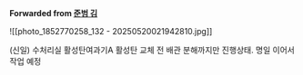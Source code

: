 **Forwarded from [준범 김](https://t.me/no_username_7008444932)**

![[photo_1852770258_132 - 20250520021942810.jpg]]

(신일)
수처리실 활성탄여과기A 활성탄 교체 전 배관 분해까지만 진행상태. 명일 이어서 작업 예정